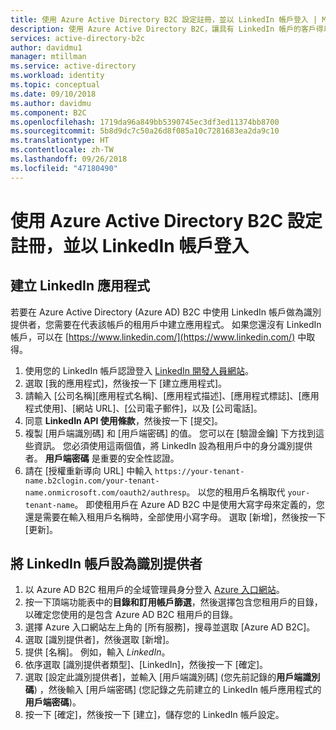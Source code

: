 ```yaml
---
title: 使用 Azure Active Directory B2C 設定註冊，並以 LinkedIn 帳戶登入 | Microsoft Docs
description: 使用 Azure Active Directory B2C，讓具有 LinkedIn 帳戶的客戶得以註冊和登入您的應用程式。
services: active-directory-b2c
author: davidmu1
manager: mtillman
ms.service: active-directory
ms.workload: identity
ms.topic: conceptual
ms.date: 09/10/2018
ms.author: davidmu
ms.component: B2C
ms.openlocfilehash: 1719da96a849bb5390745ec3df3ed11374bb8700
ms.sourcegitcommit: 5b8d9dc7c50a26d8f085a10c7281683ea2da9c10
ms.translationtype: HT
ms.contentlocale: zh-TW
ms.lasthandoff: 09/26/2018
ms.locfileid: "47180490"
---
```

# <a name="set-up-sign-up-and-sign-in-with-a-linkedin-account-using-azure-active-directory-b2c"></a>使用 Azure Active Directory B2C 設定註冊，並以 LinkedIn 帳戶登入

## <a name="create-a-linkedin-application"></a>建立 LinkedIn 應用程式

若要在 Azure Active Directory (Azure AD) B2C 中使用 LinkedIn 帳戶做為識別提供者，您需要在代表該帳戶的租用戶中建立應用程式。 如果您還沒有 LinkedIn 帳戶，可以在 [https://www.linkedin.com/](https://www.linkedin.com/) 中取得。

1. 使用您的 LinkedIn 帳戶認證登入 [LinkedIn 開發人員網站](https://www.developer.linkedin.com/)。
2. 選取 [我的應用程式]，然後按一下 [建立應用程式]。
3. 請輸入 [公司名稱][應用程式名稱]、[應用程式描述]、[應用程式標誌]、[應用程式使用]、[網站 URL]、[公司電子郵件]，以及 [公司電話]。
4. 同意 **LinkedIn API 使用條款**，然後按一下 [提交]。
5. 複製 [用戶端識別碼] 和 [用戶端密碼] 的值。 您可以在 [驗證金鑰] 下方找到這些資訊。 您必須使用這兩個值，將 LinkedIn 設為租用戶中的身分識別提供者。 **用戶端密碼** 是重要的安全性認證。
6. 請在 [授權重新導向 URL] 中輸入 `https://your-tenant-name.b2clogin.com/your-tenant-name.onmicrosoft.com/oauth2/authresp`。 以您的租用戶名稱取代 `your-tenant-name`。 即使租用戶在 Azure AD B2C 中是使用大寫字母來定義的，您還是需要在輸入租用戶名稱時，全部使用小寫字母。 選取 [新增]，然後按一下 [更新]。

## <a name="configure-a-linkedin-account-as-an-identity-provider"></a>將 LinkedIn 帳戶設為識別提供者

1. 以 Azure AD B2C 租用戶的全域管理員身分登入 [Azure 入口網站](https://portal.azure.com/)。
2. 按一下頂端功能表中的**目錄和訂用帳戶篩選**，然後選擇包含您租用戶的目錄，以確定您使用的是包含 Azure AD B2C 租用戶的目錄。
3. 選擇 Azure 入口網站左上角的 [所有服務]，搜尋並選取 [Azure AD B2C]。
4. 選取 [識別提供者]，然後選取 [新增]。
5. 提供 [名稱]。 例如，輸入 *LinkedIn*。
6. 依序選取 [識別提供者類型]、[LinkedIn]，然後按一下 [確定]。
7. 選取 [設定此識別提供者]，並輸入 [用戶端識別碼] (您先前記錄的**用戶端識別碼**) ，然後輸入 [用戶端密碼] (您記錄之先前建立的 LinkedIn 帳戶應用程式的**用戶端密碼**)。
8. 按一下 [確定]，然後按一下 [建立]，儲存您的 LinkedIn 帳戶設定。

